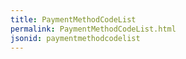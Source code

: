 ```yaml
---
title: PaymentMethodCodeList
permalink: PaymentMethodCodeList.html
jsonid: paymentmethodcodelist
---
```

